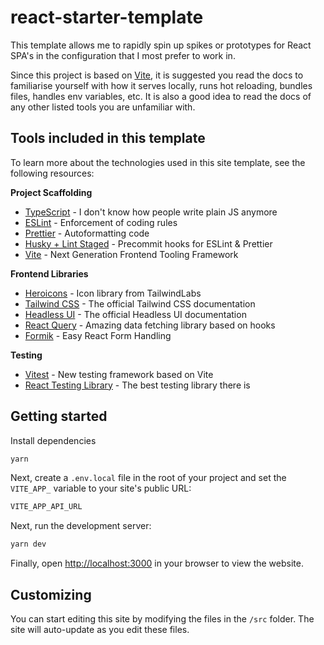 # react-starter-template

This template allows me to rapidly spin up spikes or prototypes for React SPA's in the configuration that I most prefer to work in.

Since this project is based on [Vite](https://vitejs.dev/), it is suggested you read the docs to familiarise yourself with how it serves locally, runs hot reloading, bundles files, handles env variables, etc. It is also a good idea to read the docs of any other listed tools you are unfamiliar with.

## Tools included in this template

To learn more about the technologies used in this site template, see the following resources:

**Project Scaffolding**
- [TypeScript](https://www.typescriptlang.org/) - I don't know how people write plain JS anymore
- [ESLint](https://eslint.org/) - Enforcement of coding rules
- [Prettier](https://prettier.io/) - Autoformatting code
- [Husky + Lint Staged](https://prettier.io/docs/en/precommit.html) - Precommit hooks for ESLint & Prettier
- [Vite](https://vitejs.dev/) - Next Generation Frontend Tooling Framework

**Frontend Libraries**
- [Heroicons](https://heroicons.com/) - Icon library from TailwindLabs
- [Tailwind CSS](https://tailwindcss.com) - The official Tailwind CSS documentation
- [Headless UI](https://headlessui.dev) - The official Headless UI documentation
- [React Query](https://tanstack.com/query/latest/docs/react/overview) - Amazing data fetching library based on hooks
- [Formik](https://formik.org/) - Easy React Form Handling

**Testing**
- [Vitest](https://vitest.dev/) - New testing framework based on Vite
- [React Testing Library](https://testing-library.com/docs/react-testing-library/intro/) - The best testing library there is

## Getting started

Install dependencies

```bash
yarn
```

Next, create a `.env.local` file in the root of your project and set the `VITE_APP_` variable to your site's public URL:

```bash
VITE_APP_API_URL
```

Next, run the development server:

```bash
yarn dev
```

Finally, open [http://localhost:3000](http://localhost:3000) in your browser to view the website.

## Customizing

You can start editing this site by modifying the files in the `/src` folder. The site will auto-update as you edit these files.

